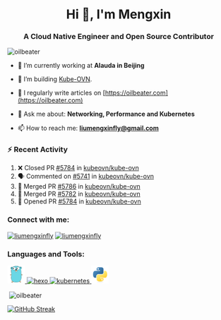 <h1 align="center">Hi 👋, I'm Mengxin</h1>
<h3 align="center">A Cloud Native Engineer and Open Source Contributor</h3>

<p align="left"> <img src="https://komarev.com/ghpvc/?username=oilbeater&label=Profile%20views&color=0e75b6&style=flat" alt="oilbeater" /> </p>

- 🔭 I’m currently working at **Alauda in Beijing**

- 👯 I’m building [Kube-OVN](https://github.com/kubeovn/kube-ovn).

- 📝 I regularly write articles on [https://oilbeater.com](https://oilbeater.com)

- 💬 Ask me about: **Networking, Performance and Kubernetes**

- 📫 How to reach me: **liumengxinfly@gmail.com**

### :zap: Recent Activity

<!--START_SECTION:activity-->
1. ❌ Closed PR [#5784](https://github.com/kubeovn/kube-ovn/pull/5784) in [kubeovn/kube-ovn](https://github.com/kubeovn/kube-ovn)
2. 🗣 Commented on [#5741](https://github.com/kubeovn/kube-ovn/pull/5741#issuecomment-3395611903) in [kubeovn/kube-ovn](https://github.com/kubeovn/kube-ovn)
3. 🎉 Merged PR [#5786](https://github.com/kubeovn/kube-ovn/pull/5786) in [kubeovn/kube-ovn](https://github.com/kubeovn/kube-ovn)
4. 🎉 Merged PR [#5782](https://github.com/kubeovn/kube-ovn/pull/5782) in [kubeovn/kube-ovn](https://github.com/kubeovn/kube-ovn)
5. 💪 Opened PR [#5784](https://github.com/kubeovn/kube-ovn/pull/5784) in [kubeovn/kube-ovn](https://github.com/kubeovn/kube-ovn)
<!--END_SECTION:activity-->

<h3 align="left">Connect with me:</h3>
<p align="left">
<a href="https://twitter.com/liumengxinfly" target="blank"><img align="center" src="https://raw.githubusercontent.com/rahuldkjain/github-profile-readme-generator/master/src/images/icons/Social/twitter.svg" alt="liumengxinfly" height="30" width="40" /></a>
<a href="https://linkedin.com/in/oilbeater" target="blank"><img align="center" src="https://raw.githubusercontent.com/rahuldkjain/github-profile-readme-generator/master/src/images/icons/Social/linked-in-alt.svg" alt="liumengxinfly" height="30" width="40" /></a>
</p>

<h3 align="left">Languages and Tools:</h3>
<p align="left"> <a href="https://golang.org" target="_blank" rel="noreferrer"> <img src="https://raw.githubusercontent.com/devicons/devicon/master/icons/go/go-original.svg" alt="go" width="40" height="40"/> </a> <a href="hexo.io/" target="_blank" rel="noreferrer"> <img src="https://www.vectorlogo.zone/logos/hexoio/hexoio-icon.svg" alt="hexo" width="40" height="40"/> </a> <a href="https://kubernetes.io" target="_blank" rel="noreferrer"> <img src="https://www.vectorlogo.zone/logos/kubernetes/kubernetes-icon.svg" alt="kubernetes" width="40" height="40"/> </a> <a href="https://www.python.org" target="_blank" rel="noreferrer"> <img src="https://raw.githubusercontent.com/devicons/devicon/master/icons/python/python-original.svg" alt="python" width="40" height="40"/> </a> </p>

<p>&nbsp;<img align="center" src="https://github-readme-stats.vercel.app/api?username=oilbeater&show_icons=true&locale=en" alt="oilbeater" /></p>

[![GitHub Streak](https://streak-stats.demolab.com/?user=oilbeater)](https://git.io/streak-stats)
